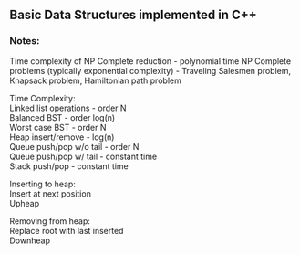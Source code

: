 ## Basic Data Structures implemented in C++

### Notes:

Time complexity of NP Complete reduction - polynomial time
NP Complete problems (typically exponential complexity) - Traveling Salesmen problem, Knapsack problem, Hamiltonian path problem

Time Complexity:<br>
Linked list operations -  order N<br>
Balanced BST - order log(n)<br>
Worst case BST - order N<br>
Heap insert/remove - log(n)<br>
Queue push/pop w/o tail - order N<br>
Queue push/pop w/ tail - constant time<br>
Stack push/pop - constant time<br>

Inserting to heap:<br>
Insert at next position<br>
Upheap<br>

Removing from heap:<br>
Replace root with last inserted<br>
Downheap
